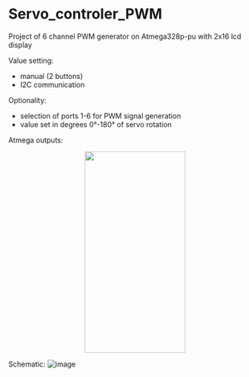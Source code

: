 # Servo_controler_PWM

Project of 6 channel PWM generator on Atmega328p-pu with 2x16 lcd display

Value setting:
- manual (2 buttons) 
- I2C communication

Optionality:
- selection of ports 1-6 for PWM signal generation
- value set in degrees 0°-180° of servo rotation

Atmega outputs:
<p align="center">
  <img src="https://user-images.githubusercontent.com/64035334/177414345-71769356-4315-4d4f-982a-0f35538a6f5a.png" width="200" height="400" />
</p>

Schematic:
![image](https://user-images.githubusercontent.com/64035334/177413326-956a6e1d-d64c-422c-ac28-198a6ce9f48d.png)

